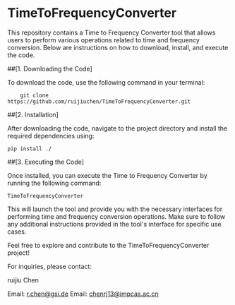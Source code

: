 # TimeToFrequencyConverter

This repository contains a Time to Frequency Converter tool that allows users to perform various operations related to time and frequency conversion. Below are instructions on how to download, install, and execute the code.

##[1. Downloading the Code]

To download the code, use the following command in your terminal:

   	    git clone https://github.com/ruijiuchen/TimeToFrequencyConverter.git

##[2. Installation]

After downloading the code, navigate to the project directory and install the required dependencies using:

    pip install ./

##[3. Executing the Code]

Once installed, you can execute the Time to Frequency Converter by running the following command:

    TimeToFrequencyConverter

This will launch the tool and provide you with the necessary interfaces for performing time and frequency conversion operations. Make sure to follow any additional instructions provided in the tool's interface for specific use cases.

Feel free to explore and contribute to the TimeToFrequencyConverter project!

For inquiries, please contact:

ruijiu Chen

Email: r.chen@gsi.de
Email: chenrj13@impcas.ac.cn